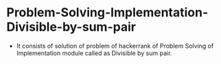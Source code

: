 # Problem-Solving-Implementation-Divisible-by-sum-pair
- It consists of solution of problem of hackerrank of Problem Solving of Implementation module called as Divisible by sum pair.

